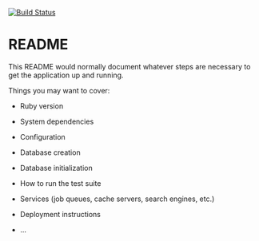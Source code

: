 [![Build Status](https://travis-ci.org/synion/car_parked-api.svg?branch=master)](https://travis-ci.org/synion/car_parked-api)

# README

This README would normally document whatever steps are necessary to get the
application up and running.

Things you may want to cover:

* Ruby version

* System dependencies

* Configuration

* Database creation

* Database initialization

* How to run the test suite

* Services (job queues, cache servers, search engines, etc.)

* Deployment instructions

* ...
